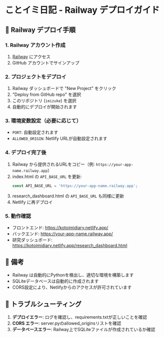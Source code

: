 # ことイミ日記 - Railway デプロイガイド

## 🚀 Railway デプロイ手順

### 1. Railway アカウント作成
1. [Railway](https://railway.app/) にアクセス
2. GitHub アカウントでサインアップ

### 2. プロジェクトをデプロイ
1. Railway ダッシュボードで "New Project" をクリック
2. "Deploy from GitHub repo" を選択
3. このリポジトリ (`imizuke`) を選択
4. 自動的にデプロイが開始されます

### 3. 環境変数設定（必要に応じて）
- `PORT`: 自動設定されます
- `ALLOWED_ORIGIN`: Netlify URLが自動設定されます

### 4. デプロイ完了後
1. Railway から提供されるURLをコピー（例: `https://your-app-name.railway.app`）
2. index.html の `API_BASE_URL` を更新:
   ```javascript
   const API_BASE_URL = 'https://your-app-name.railway.app';
   ```
3. research_dashboard.html の `API_BASE_URL` も同様に更新
4. Netlify に再デプロイ

### 5. 動作確認
- フロントエンド: https://kotoimidiary.netlify.app/
- バックエンド: https://your-app-name.railway.app/
- 研究ダッシュボード: https://kotoimidiary.netlify.app/research_dashboard.html

## 📝 備考
- Railway は自動的にPythonを検出し、適切な環境を構築します
- SQLiteデータベースは自動的に作成されます
- CORS設定により、Netlifyからのアクセスが許可されています

## 🔧 トラブルシューティング
1. **デプロイエラー**: ログを確認し、requirements.txtが正しいことを確認
2. **CORS エラー**: server.pyのallowed_originsリストを確認
3. **データベースエラー**: Railway上でSQLiteファイルが作成されているか確認